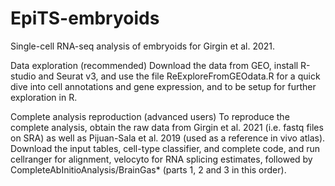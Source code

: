 # EpiTS-embryoids
Single-cell RNA-seq analysis of embryoids for Girgin et al. 2021.

Data exploration (recommended)
Download the data from GEO, install R-studio and Seurat v3, and use the file ReExploreFromGEOdata.R for a quick dive into cell annotations and gene expression, and to be setup for further exploration in R.

Complete analysis reproduction (advanced users)
To reproduce the complete analysis, obtain the raw data from Girgin et al. 2021 (i.e. fastq files on SRA) as well as Pijuan-Sala et al. 2019 (used as a reference in vivo atlas). Download the input tables, cell-type classifier, and complete code, and run cellranger for alignment, velocyto for RNA splicing estimates, followed by CompleteAbInitioAnalysis/BrainGas* (parts 1, 2 and 3 in this order).
